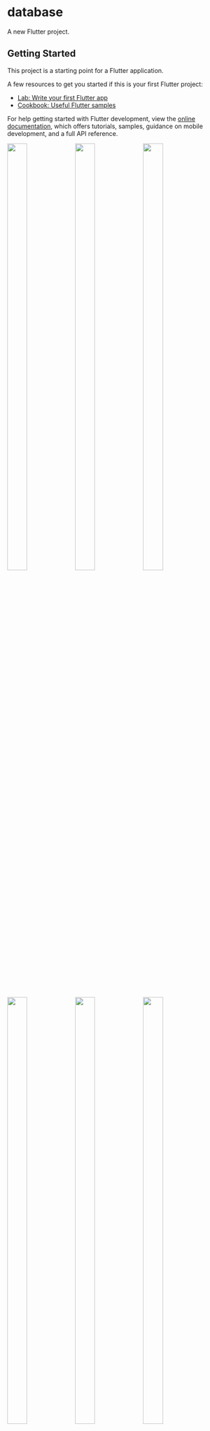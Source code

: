 # database

A new Flutter project.

## Getting Started

This project is a starting point for a Flutter application.

A few resources to get you started if this is your first Flutter project:

- [Lab: Write your first Flutter app](https://docs.flutter.dev/get-started/codelab)
- [Cookbook: Useful Flutter samples](https://docs.flutter.dev/cookbook)

For help getting started with Flutter development, view the
[online documentation](https://docs.flutter.dev/), which offers tutorials,
samples, guidance on mobile development, and a full API reference.
<p>
  <img src="https://github.com/userravina/Database/assets/120082785/170688ed-daed-45f2-b493-d7a58bba1e45"  height="50%" width="30%">
  <img src="https://github.com/userravina/Database/assets/120082785/c6b5051d-17fa-4058-b12c-ed3092d25127" height="50%" width="30%">
  <img src="https://github.com/userravina/Database/assets/120082785/2e1e7fae-885e-4f73-816c-06abcd005990" height="50%" width="30%">
  <img src="https://github.com/userravina/Database/assets/120082785/15276c1c-22be-4b0c-93b0-066242609aaa"  height="50%" width="30%">
  <img src="https://github.com/userravina/Database/assets/120082785/45f889b0-f880-4bd4-be74-aa1017aada49"  height="50%" width="30%">
  <img src="https://github.com/userravina/Database/assets/120082785/8bc19023-f1e5-477d-b965-7e482f77bdf2" height="50%" width="30%">
  <img src="https://github.com/userravina/Database/assets/120082785/c474c4c9-0531-490a-b5b7-c28af563eb5b"  height="50%" width="30%">
  <img src="https://github.com/userravina/Database/assets/120082785/aad44deb-5e26-481d-bb22-5a9303fc6895"  height="50%" width="30%">
  
</p>



https://github.com/userravina/Database/assets/120082785/4fce2a45-7001-494f-af8a-b08e2348569a

